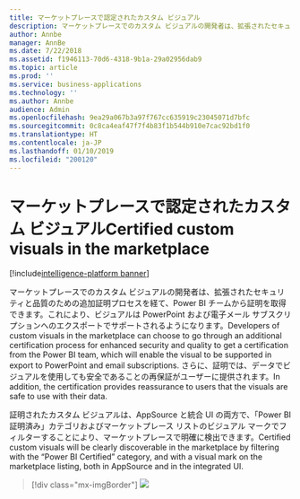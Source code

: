 ```yaml
---
title: マーケットプレースで認定されたカスタム ビジュアル
description: マーケットプレースでのカスタム ビジュアルの開発者は、拡張されたセキュリティと品質のための追加証明プロセスを経て、Power BI チームから証明を取得できます。これにより、ビジュアルは PowerPoint および電子メール サブスクリプションへのエクスポートでサポートされるようになります。
author: Annbe
manager: AnnBe
ms.date: 7/22/2018
ms.assetid: f1946113-70d6-4318-9b1a-29a02956dab9
ms.topic: article
ms.prod: ''
ms.service: business-applications
ms.technology: ''
ms.author: Annbe
audience: Admin
ms.openlocfilehash: 9ea29a067b3a97f767cc635919c23045071d7bfc
ms.sourcegitcommit: 0c8ca4eaf47f7f4b83f1b544b910e7cac92bd1f0
ms.translationtype: HT
ms.contentlocale: ja-JP
ms.lasthandoff: 01/10/2019
ms.locfileid: "200120"
---
```

# <a name="certified-custom-visuals-in-the-marketplace"></a><span data-ttu-id="dc22f-103">マーケットプレースで認定されたカスタム ビジュアル</span><span class="sxs-lookup"><span data-stu-id="dc22f-103">Certified custom visuals in the marketplace</span></span>

[!include[intelligence-platform banner](../../includes/intelligence-platform.md)]



<span data-ttu-id="dc22f-104">マーケットプレースでのカスタム ビジュアルの開発者は、拡張されたセキュリティと品質のための追加証明プロセスを経て、Power BI チームから証明を取得できます。これにより、ビジュアルは PowerPoint および電子メール サブスクリプションへのエクスポートでサポートされるようになります。</span><span class="sxs-lookup"><span data-stu-id="dc22f-104">Developers of custom visuals in the marketplace can choose to go through an additional certification process for enhanced security and quality to get a certification from the Power BI team, which will enable the visual to be supported in export to PowerPoint and email subscriptions.</span></span> <span data-ttu-id="dc22f-105">さらに、証明では、データでビジュアルを使用しても安全であることの再保証がユーザーに提供されます。</span><span class="sxs-lookup"><span data-stu-id="dc22f-105">In addition, the certification provides reassurance to users that the visuals are safe to use with their data.</span></span>

<span data-ttu-id="dc22f-106">証明されたカスタム ビジュアルは、AppSource と統合 UI の両方で、「Power BI 証明済み」カテゴリおよびマーケットプレース リストのビジュアル マークでフィルターすることにより、マーケットプレースで明確に検出できます。</span><span class="sxs-lookup"><span data-stu-id="dc22f-106">Certified custom visuals will be clearly discoverable in the marketplace by filtering with the “Power BI Certified” category, and with a visual mark on the marketplace listing, both in AppSource and in the integrated UI.</span></span>

> [!div class="mx-imgBorder"]
> ![](media/certified-custom-visuals-marketplace-1.png)

